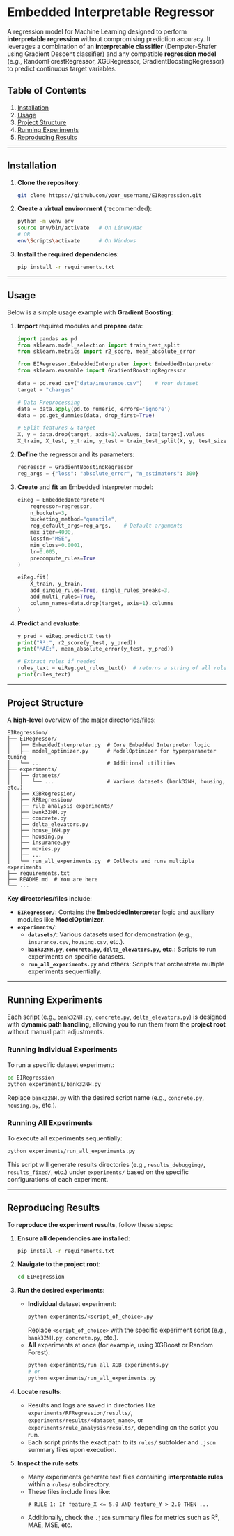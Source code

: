 # Embedded Interpretable Regressor

A regression model for Machine Learning designed to perform **interpretable regression** without compromising prediction accuracy. It leverages a combination of an **interpretable classifier** (Dempster-Shafer using Gradient Descent classifier) and any compatible **regression model** (e.g., RandomForestRegressor, XGBRegressor, GradientBoostingRegressor) to predict continuous target variables.

## Table of Contents
1. [Installation](#installation)
2. [Usage](#usage)
3. [Project Structure](#project-structure)
4. [Running Experiments](#running-experiments)
5. [Reproducing Results](#reproducing-results)

---

## Installation

1. **Clone the repository**:
   ```bash
   git clone https://github.com/your_username/EIRegression.git
   ```
2. **Create a virtual environment** (recommended):
   ```bash
   python -m venv env
   source env/bin/activate   # On Linux/Mac
   # OR
   env\Scripts\activate      # On Windows
   ```
3. **Install the required dependencies**:
   ```bash
   pip install -r requirements.txt
   ```

---

## Usage

Below is a simple usage example with **Gradient Boosting**:

1. **Import** required modules and **prepare** data:
   ```python
   import pandas as pd
   from sklearn.model_selection import train_test_split
   from sklearn.metrics import r2_score, mean_absolute_error

   from EIRegressor.EmbeddedInterpreter import EmbeddedInterpreter
   from sklearn.ensemble import GradientBoostingRegressor

   data = pd.read_csv("data/insurance.csv")    # Your dataset
   target = "charges"

   # Data Preprocessing
   data = data.apply(pd.to_numeric, errors='ignore')
   data = pd.get_dummies(data, drop_first=True)

   # Split features & target
   X, y = data.drop(target, axis=1).values, data[target].values
   X_train, X_test, y_train, y_test = train_test_split(X, y, test_size=0.33, random_state=42)
   ```

2. **Define** the regressor and its parameters:
   ```python
   regressor = GradientBoostingRegressor
   reg_args = {"loss": "absolute_error", "n_estimators": 300}
   ```

3. **Create** and **fit** an Embedded Interpreter model:
   ```python
   eiReg = EmbeddedInterpreter(
       regressor=regressor,
       n_buckets=3,
       bucketing_method="quantile",
       reg_default_args=reg_args,    # Default arguments
       max_iter=4000,
       lossfn="MSE",
       min_dloss=0.0001,
       lr=0.005,
       precompute_rules=True
   )

   eiReg.fit(
       X_train, y_train,
       add_single_rules=True, single_rules_breaks=3,
       add_multi_rules=True,
       column_names=data.drop(target, axis=1).columns
   )
   ```

4. **Predict** and **evaluate**:
   ```python
   y_pred = eiReg.predict(X_test)
   print("R²:", r2_score(y_test, y_pred))
   print("MAE:", mean_absolute_error(y_test, y_pred))

   # Extract rules if needed
   rules_text = eiReg.get_rules_text()  # returns a string of all rules
   print(rules_text)
   ```

---

## Project Structure

A **high-level** overview of the major directories/files:

```
EIRegression/
├── EIRegressor/
│   ├── EmbeddedInterpreter.py  # Core Embedded Interpreter logic
│   ├── model_optimizer.py      # ModelOptimizer for hyperparameter tuning
│   └── ...                     # Additional utilities
├── experiments/
│   ├── datasets/
│   │   └── ...                 # Various datasets (bank32NH, housing, etc.)
│   ├── XGBRegression/
│   ├── RFRegression/
│   ├── rule_analysis_experiments/
│   ├── bank32NH.py
│   ├── concrete.py
│   ├── delta_elevators.py
│   ├── house_16H.py
│   ├── housing.py
│   ├── insurance.py
│   ├── movies.py
│   ├── ...
│   └── run_all_experiments.py  # Collects and runs multiple experiments
├── requirements.txt
├── README.md  # You are here
└── ...
```

**Key directories/files** include:

- **`EIRegressor/`**: Contains the **EmbeddedInterpreter** logic and auxiliary modules like **ModelOptimizer**.
- **`experiments/`**:
  - **`datasets/`**: Various datasets used for demonstration (e.g., `insurance.csv`, `housing.csv`, etc.).
  - **`bank32NH.py`, `concrete.py`, `delta_elevators.py`, etc.**: Scripts to run experiments on specific datasets.
  - **`run_all_experiments.py`** and others: Scripts that orchestrate multiple experiments sequentially.

---

## Running Experiments

Each script (e.g., `bank32NH.py`, `concrete.py`, `delta_elevators.py`) is designed with **dynamic path handling**, allowing you to run them from the **project root** without manual path adjustments.

### Running Individual Experiments

To run a specific dataset experiment:

```bash
cd EIRegression
python experiments/bank32NH.py
```

Replace `bank32NH.py` with the desired script name (e.g., `concrete.py`, `housing.py`, etc.).

### Running All Experiments

To execute all experiments sequentially:

```bash
python experiments/run_all_experiments.py
```

This script will generate results directories (e.g., `results_debugging/`, `results_fixed/`, etc.) under `experiments/` based on the specific configurations of each experiment.

---

## Reproducing Results

To **reproduce the experiment results**, follow these steps:

1. **Ensure all dependencies are installed**:
   ```bash
   pip install -r requirements.txt
   ```
2. **Navigate to the project root**:
   ```bash
   cd EIRegression
   ```
3. **Run the desired experiments**:
   - **Individual** dataset experiment:
     ```bash
     python experiments/<script_of_choice>.py
     ```
     Replace `<script_of_choice>` with the specific experiment script (e.g., `bank32NH.py`, `concrete.py`, etc.).
   - **All** experiments at once (for example, using XGBoost or Random Forest):
     ```bash
     python experiments/run_all_XGB_experiments.py
     # or
     python experiments/run_all_experiments.py
     ```
4. **Locate results**:
   - Results and logs are saved in directories like `experiments/RFRegression/results/`, `experiments/results/<dataset_name>`, or `experiments/rule_analysis/results/`, depending on the script you run.
   - Each script prints the exact path to its `rules/` subfolder and `.json` summary files upon execution.

5. **Inspect the rule sets**:
   - Many experiments generate text files containing **interpretable rules** within a `rules/` subdirectory.
   - These files include lines like:
     ```
     # RULE 1: If feature_X <= 5.0 AND feature_Y > 2.0 THEN ...
     ```
   - Additionally, check the `.json` summary files for metrics such as R², MAE, MSE, etc.
